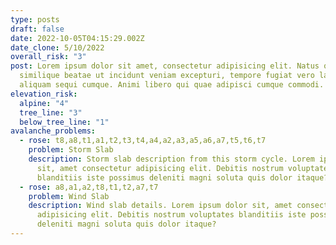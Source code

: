 ```yaml
---
type: posts
draft: false
date: 2022-10-05T04:15:29.002Z
date_clone: 5/10/2022
overall_risk: "3"
post: Lorem ipsum dolor sit amet, consectetur adipisicing elit. Natus quam
  similique beatae ut incidunt veniam excepturi, tempore fugiat vero laudantium
  aliquam sequi cumque. Animi libero qui quae adipisci cumque commodi.
elevation_risk:
  alpine: "4"
  tree_line: "3"
  below_tree_line: "1"
avalanche_problems:
  - rose: t8,a8,t1,a1,t2,t3,t4,a4,a2,a3,a5,a6,a7,t5,t6,t7
    problem: Storm Slab
    description: S﻿torm slab description from this storm cycle. Lorem ipsum dolor
      sit, amet consectetur adipisicing elit. Debitis nostrum voluptates
      blanditiis iste possimus deleniti magni soluta quis dolor itaque?
  - rose: a8,a1,a2,t8,t1,t2,a7,t7
    problem: Wind Slab
    description: Wind slab details. Lorem ipsum dolor sit, amet consectetur
      adipisicing elit. Debitis nostrum voluptates blanditiis iste possimus
      deleniti magni soluta quis dolor itaque?
---
```


